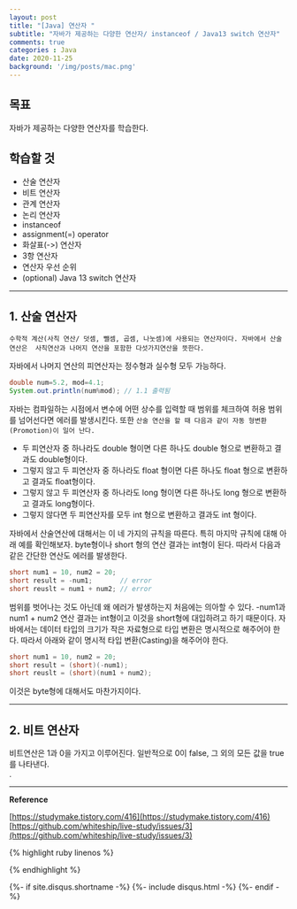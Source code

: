 ```yaml
---
layout: post
title: "[Java] 연산자 "
subtitle: "자바가 제공하는 다양한 연산자/ instanceof / Java13 switch 연산자"
comments: true
categories : Java
date: 2020-11-25
background: '/img/posts/mac.png'
---
```


## 목표

자바가 제공하는 다양한 연산자를 학습한다.   

## 학습할 것 

- 산술 연산자
- 비트 연산자
- 관계 연산자
- 논리 연산자
- instanceof
- assignment(=) operator 
- 화살표(->) 연산자
- 3항 연산자
- 연산자 우선 순위
- (optional) Java 13 switch 연산자 


- - -

## 1. 산술 연산자   

`수학적 계산(사칙 연산/ 덧셈, 뺄셈, 곱셈, 나눗셈)에 사용되는 연산자이다. 자바에서 산술 연산은 
사칙연산과 나머지 연산을 포함한 다섯가지연산을 뜻한다.`     

자바에서 나머지 연산의 피연산자는 정수형과 실수형 모두 가능하다.

```java
double num=5.2, mod=4.1;
System.out.println(num%mod); // 1.1 출력됨  
```

자바는 컴파일하는 시점에서 변수에 어떤 상수를 입력할 때 범위를 체크하여 허용 범위를 넘어선다면 
에러를 발생시킨다. 또한 `산술 연산을 할 때 다음과 같이 자동 형변환(Promotion)이 일어 난다.`   

- 두 피연산자 중 하나라도 double 형이면 다른 하나도 double 형으로 변환하고 결과도 double형이다.  
- 그렇지 않고 두 피연산자 중 하나라도 float 형이면 다른 하나도 float 형으로 변환하고 결과도 float형이다.   
- 그렇지 않고 두 피연산자 중 하나라도 long 형이면 다른 하나도 long 형으로 변환하고 결과도 long형이다.   
- 그렇지 않다면 두 피연산자를 모두 int 형으로 변환하고 결과도 int 형이다.   

자바에서 산술연산에 대해서는 이 네 가지의 규칙을 따른다. 특히 마지막 규칙에 대해 아래 예를 확인해보자. 
byte형이나 short 형의 연산 결과는 int형이 된다. 따라서 다음과 같은 간단한 연산도 에러를 발생한다.   

```java
short num1 = 10, num2 = 20;
short result = -num1;       // error
short reuslt = num1 + num2; // error
```

범위를 벗어나는 것도 아닌데 왜 에러가 발생하는지 처음에는 의아할 수 있다. -num1과 
num1 + num2 연산 결과는 int형이고 이것을 short형에 대입하려고 하기 때문이다. 
자바에서는 데이터 타입의 크기가 작은 자료형으로 타입 변환은 명시적으로 해주어야 한다. 
따라서 아래와 같이 명시적 타입 변환(Casting)을 해주어야 한다.   

```java
short num1 = 10, num2 = 20;
short result = (short)(-num1);       
short reuslt = (short)(num1 + num2); 
```

이것은 byte형에 대해서도 마찬가지이다.   

- - -

## 2. 비트 연산자   

비트연산은 1과 0을 가지고 이루어진다. 일반적으로 0이 false, 그 외의 모든 값을 true를 나타낸다.  
.


- - - 

**Reference**


[https://studymake.tistory.com/416](https://studymake.tistory.com/416)    
[https://github.com/whiteship/live-study/issues/3](https://github.com/whiteship/live-study/issues/3)        

{% highlight ruby linenos %}

{% endhighlight %}


{%- if site.disqus.shortname -%}
    {%- include disqus.html -%}
{%- endif -%}

